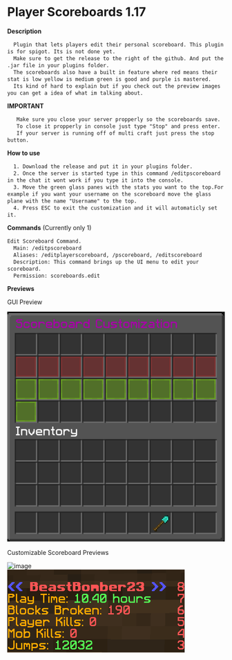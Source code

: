 # Player Scoreboards 1.17  
**Description**
```
  Plugin that lets players edit their personal scoreboard. This plugin is for spigot. Its is not done yet.
  Make sure to get the release to the right of the github. And put the .jar file in your plugins folder.
  The scoreboards also have a built in feature where red means their stat is low yellow is medium green is good and purple is mastered.
  Its kind of hard to explain but if you check out the preview images you can get a idea of what im talking about.
```

**IMPORTANT**
```
   Make sure you close your server propperly so the scoreboards save. 
   To close it propperly in console just type "Stop" and press enter. 
   If your server is running off of multi craft just press the stop button.
```

**How to use**
```
  1. Download the release and put it in your plugins folder.  
  2. Once the server is started type in this command /editpscoreboard in the chat it wont work if you type it into the console.  
  3. Move the green glass panes with the stats you want to the top.For example if you want your username on the scoreboard move the glass plane with the name "Username" to the top.
  4. Press ESC to exit the customization and it will automaticly set it.
```

**Commands** (Currently only 1)
```
Edit Scoreboard Command.
  Main: /editpscoreboard
  Aliases: /editplayerscoreboard, /pscoreboard, /editscoreboard
  Description: This command brings up the UI menu to edit your scoreboard.
  Permission: scoreboards.edit
```

**Previews**

GUI Preview

![image](https://github.com/BeastBomber23/Minecraft-Player-Scoreboards-Spigot-Plugin-1.17/blob/main/Test/Assets/GuiPreview.png?raw=true)

Customizable Scoreboard Previews

![image](https://user-images.githubusercontent.com/59712082/124218396-1ecd0880-dac8-11eb-82f0-a5509ba700b8.png)  
![image](https://github.com/BeastBomber23/Minecraft-Player-Scoreboards-Spigot-Plugin-1.17/blob/main/Test/Assets/ScoreboardPreview2.png?raw=true)
